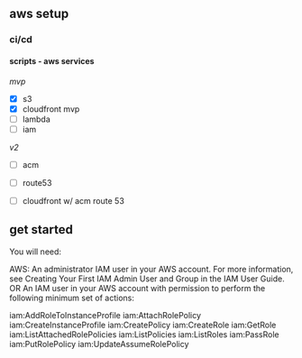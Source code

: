## aws setup

### ci/cd 

#### scripts - aws services

*mvp* 
- [x] s3
- [x] cloudfront mvp
- [ ] lambda
- [ ] iam 

*v2*
- [ ] acm
- [ ] route53
- [ ] cloudfront w/ acm route 53


## get started
You will need: 

AWS:
An administrator IAM user in your AWS account. For more information, see Creating Your First IAM Admin User and Group in the IAM User Guide.
OR
An IAM user in your AWS account with permission to perform the following minimum set of actions:

iam:AddRoleToInstanceProfile
iam:AttachRolePolicy
iam:CreateInstanceProfile
iam:CreatePolicy
iam:CreateRole
iam:GetRole
iam:ListAttachedRolePolicies
iam:ListPolicies
iam:ListRoles
iam:PassRole
iam:PutRolePolicy
iam:UpdateAssumeRolePolicy
